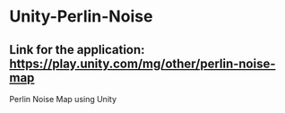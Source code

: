# Unity-Perlin-Noise
## Link for the application: https://play.unity.com/mg/other/perlin-noise-map
Perlin Noise Map using Unity
